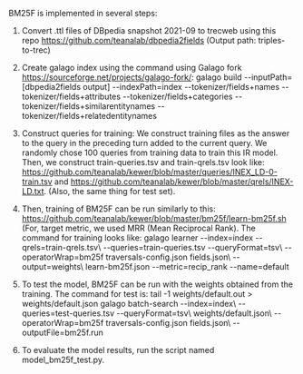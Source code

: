 BM25F is implemented in several steps:

1. Convert .ttl files of DBpedia snapshot 2021-09 to trecweb using this repo https://github.com/teanalab/dbpedia2fields (Output path: triples-to-trec)

2. Create galago index using the command using Galago fork https://sourceforge.net/projects/galago-fork/:
galago build --inputPath=[dbpedia2fields output] --indexPath=index --tokenizer/fields+names --  tokenizer/fields+attributes --tokenizer/fields+categories --tokenizer/fields+similarentitynames --tokenizer/fields+relatedentitynames

3. Construct queries for training: We construct training files as the answer to the query in the preceding turn added to the current query. We randomly chose 100 queries from training data to train this IR model. Then, we construct train-queries.tsv and train-qrels.tsv look like: https://github.com/teanalab/kewer/blob/master/queries/INEX_LD-0-train.tsv and https://github.com/teanalab/kewer/blob/master/qrels/INEX-LD.txt. (Also, the same thing for test set).

4. Then, training of BM25F can be run similarly to this: https://github.com/teanalab/kewer/blob/master/bm25f/learn-bm25f.sh (For, target metric, we used MRR (Mean Reciprocal Rank). The command for training looks like:
galago learner --index=index --qrels=train-qrels.tsv\ --queries=train-queries.tsv --queryFormat=tsv\ --operatorWrap=bm25f traversals-config.json fields.json\ --output=weights\ learn-bm25f.json --metric=recip_rank --name=default

5. To test the model, BM25F can be run with the weights obtained from the training. The command for test is:
  tail -1 weights/default.out > weights/default.json galago batch-search --index=index\ --queries=test-queries.tsv --queryFormat=tsv\ weights/default.json\ --operatorWrap=bm25f traversals-config.json fields.json\ --outputFile=bm25f.run

6. To evaluate the model results, run the script named model_bm25f_test.py. 